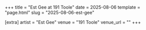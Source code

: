 +++
title = "Est Gee at 191 Toole"
date = 2025-08-06
template = "page.html"
slug = "2025-08-06-est-gee"

[extra]
artist = "Est Gee"
venue = "191 Toole"
venue_url = ""
+++
